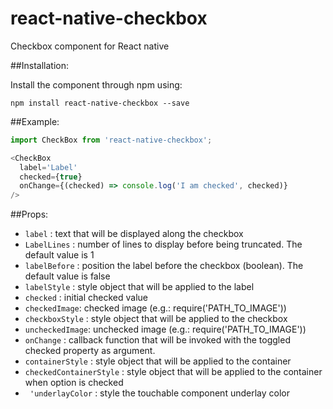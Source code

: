 # react-native-checkbox
Checkbox component for React native

##Installation:

Install the component through npm using:

```
npm install react-native-checkbox --save
```


##Example:
```js
import CheckBox from 'react-native-checkbox';

<CheckBox
  label='Label'
  checked={true}
  onChange={(checked) => console.log('I am checked', checked)}
/>
```

##Props:


- `label` : text that will be displayed along the checkbox
- `LabelLines` : number of lines to display before being truncated. The default value is 1
- `labelBefore` : position the label before the checkbox (boolean). The default value is false
- `labelStyle` : style object that will be applied to the label
- `checked` : initial checked value
- `checkedImage`: checked image (e.g.: require('PATH_TO_IMAGE'))
- `checkboxStyle` : style object that will be applied to the checkbox
- `uncheckedImage`: unchecked image (e.g.: require('PATH_TO_IMAGE'))
- `onChange` : callback function that will be invoked with the toggled checked property as argument.
- `containerStyle` : style object that will be applied to the container
- `checkedContainerStyle` : style object that will be applied to the container when option is checked
- ` 'underlayColor` : style the touchable component underlay color
